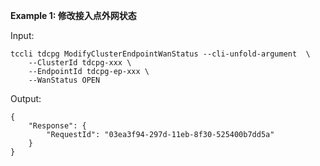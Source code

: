 **Example 1: 修改接入点外网状态**



Input: 

```
tccli tdcpg ModifyClusterEndpointWanStatus --cli-unfold-argument  \
    --ClusterId tdcpg-xxx \
    --EndpointId tdcpg-ep-xxx \
    --WanStatus OPEN
```

Output: 
```
{
    "Response": {
        "RequestId": "03ea3f94-297d-11eb-8f30-525400b7dd5a"
    }
}
```

